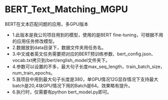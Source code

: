 # BERT_Text_Matching_MGPU
BERT在文本匹配问题的应用，多GPU版本

* 1.此版本是我公司项目用到的模型，使用的是BERT fine-tuning，可根据不用的应用任务修改模型。
* 2.数据放到data目录下，数据文件夹用任务名。
* 3.中文或者英文任务需要把对应的BERT预训练参数、bert_config.json、vocab.txt拷贝到/bert/english_model文件夹下。
* 4.参数可以设置的不多，最大句子长度max_seq_length，train_batch_size，num_train_epochs。
* 5.我项目中用到最大句子长度是380，单GPU情况12G显存情况下支持最大batch是20,4块GPU情况下用的Batch是64。效果略有提升。
* 6.执行时，仅需要有python bert_model.py即可。

